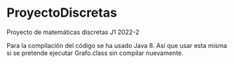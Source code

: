 # ProyectoDiscretas
Proyecto de matemáticas discretas J1 2022-2

Para la compilación del código se ha usado Java 8. Así que usar esta misma si se pretende ejecutar Grafo.class sin compilar nuevamente.
